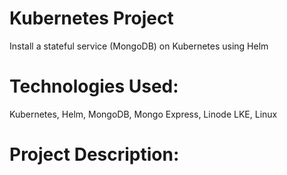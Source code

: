 # Kubernetes Project
Install a stateful service (MongoDB) on Kubernetes using Helm

# Technologies Used:
Kubernetes, Helm, MongoDB, Mongo Express, Linode LKE, Linux

# Project Description:

